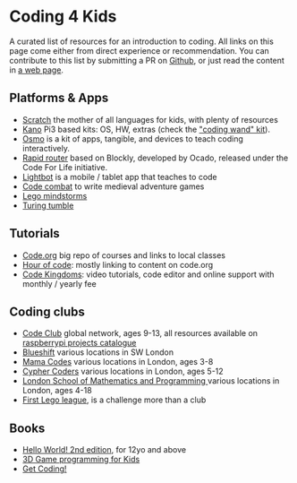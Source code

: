 # Coding 4 Kids

A curated list of resources for an introduction to coding. All links on this page come either from direct experience or recommendation. You can contribute to this list by submitting a PR on [Github](https://github.com/grudelsud/coding4kids/), or just read the content in [a web page](https://tom.londondroids.com/coding4kids/).

## Platforms & Apps

- [Scratch](https://scratch.mit.edu/) the mother of all languages for kids, with plenty of resources
- [Kano](https://kano.me/uk) Pi3 based kits: OS, HW, extras (check the ["coding wand" kit](https://kano.me/store/uk/products/coding-wand)).
- [Osmo](https://www.playosmo.com/en-gb/) is a kit of apps, tangible, and devices to teach coding interactively.
- [Rapid router](https://www.codeforlife.education/play/rapid-router/) based on Blockly, developed by Ocado, released under the Code For Life initiative.
- [Lightbot](http://lightbot.com/) is a mobile / tablet app that teaches to code
- [Code combat](https://codecombat.com/) to write medieval adventure games
- [Lego mindstorms](https://www.lego.com/en-us/mindstorms)
- [Turing tumble](https://www.turingtumble.com/)


## Tutorials

- [Code.org](https://code.org/) big repo of courses and links to local classes
- [Hour of code](https://hourofcode.com/us/learn): mostly linking to content on code.org
- [Code Kingdoms](https://codekingdoms.com/): video tutorials, code editor and online support with monthly / yearly fee


## Coding clubs

- [Code Club](https://codeclub.org/en/) global network, ages 9-13, all resources available on [raspberrypi projects catalogue](https://projects.raspberrypi.org/en/codeclub)
- [Blueshift](https://blueshiftcoding.com/) various locations in SW London
- [Mama Codes](https://mama.codes/) various locations in London, ages 3-8
- [Cypher Coders](https://www.cyphercoders.com/) various locations in London, ages 5-12
- [London School of Mathematics and Programming ](https://www.londonsmp.co.uk/) various locations in London, ages 4-18
- [First Lego league](http://www.firstlegoleague.org/challenge), is a challenge more than a club


## Books

- [Hello World! 2nd edition](https://www.manning.com/books/hello-world-second-edition), for 12yo and above
- [3D Game programming for Kids](https://pragprog.com/book/csjava2/3d-game-programming-for-kids-second-edition)
- [Get Coding!](https://www.amazon.co.uk/Get-Coding-Learn-JavaScript-website/dp/1406366846)
